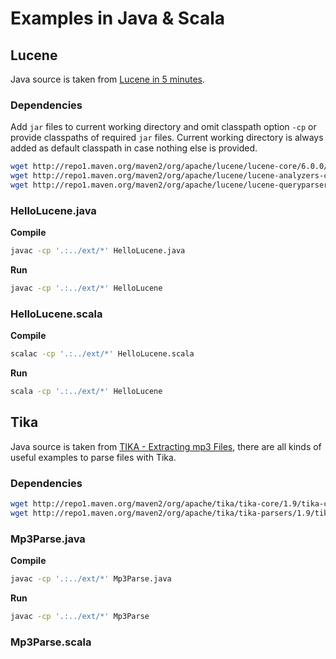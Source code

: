 # Examples in Java & Scala

## Lucene

Java source is taken from [Lucene in 5 minutes](http://www.lucenetutorial.com/lucene-in-5-minutes.html).

### Dependencies

Add `jar` files to current working directory and omit classpath option `-cp` or provide classpaths of required `jar` files. Current working directory is always added as default classpath in case nothing else is provided.

```bash
wget http://repo1.maven.org/maven2/org/apache/lucene/lucene-core/6.0.0/lucene-core-6.0.0.jar
wget http://repo1.maven.org/maven2/org/apache/lucene/lucene-analyzers-common/6.0.0/lucene-analyzers-common-6.0.0.jar
wget http://repo1.maven.org/maven2/org/apache/lucene/lucene-queryparser/6.0.0/lucene-queryparser-6.0.0.jar
```

### HelloLucene.java

**Compile**
```bash
javac -cp '.:../ext/*' HelloLucene.java
```

**Run**
```bash
javac -cp '.:../ext/*' HelloLucene
```

### HelloLucene.scala

**Compile**
```bash
scalac -cp '.:../ext/*' HelloLucene.scala
```

**Run**
```bash
scala -cp '.:../ext/*' HelloLucene
```

## Tika

Java source is taken from [TIKA - Extracting mp3 Files](http://www.tutorialspoint.com/tika/tika_extracting_mp3_files.htm), there are all kinds of useful examples to parse files with Tika.

### Dependencies

```bash
wget http://repo1.maven.org/maven2/org/apache/tika/tika-core/1.9/tika-core-1.9.jar
wget http://repo1.maven.org/maven2/org/apache/tika/tika-parsers/1.9/tika-parsers-1.9.jar
```

### Mp3Parse.java

**Compile**
```bash
javac -cp '.:../ext/*' Mp3Parse.java
```

**Run**
```bash
javac -cp '.:../ext/*' Mp3Parse
```

### Mp3Parse.scala